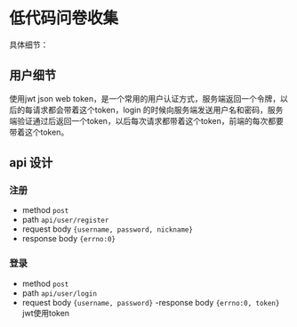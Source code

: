 # 低代码问卷收集

具体细节：

## 用户细节

使用jwt
json web token，是一个常用的用户认证方式，服务端返回一个令牌，以后的每请求都会带着这个token，login 的时候向服务端发送用户名和密码，服务端验证通过后返回一个token，以后每次请求都带着这个token，前端的每次都要带着这个token。

## api 设计

### 注册

- method `post`
- path `api/user/register`
- request body `{username, password, nickname}`
- response body `{errno:0}`

### 登录

- method `post`
- path `api/user/login`
- request body `{username, password}`
  -response body `{errno:0, token}` jwt使用token
